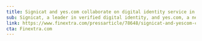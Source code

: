 ```yaml
---
title: Signicat and yes.com collaborate on digital identity service in Germany
sub: Signicat, a leader in verified digital identity, and yes.com, a new identity scheme launching in Germany, have partnered to integrate the yes.com open banking scheme into the Signicat Digital Identity Platform.
link: https://www.finextra.com/pressarticle/78648/signicat-and-yescom-collaborate-on-digital-identity-service-in-germany
cta: Finextra.com
---
```


